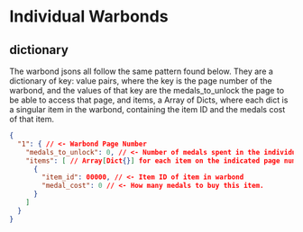 # Individual Warbonds

## dictionary
The warbond jsons all follow the same pattern found below. They are a dictionary of key: value pairs, where the key is
the page number of the warbond,  and the values of that key are the medals_to_unlock the page to be able to access that
page, and items, a Array of Dicts, where each dict is a singular item in the warbond, containing the item ID and the 
medals cost of that item.


```json
{
  "1": { // <- Warbond Page Number 
    "medals_to_unlock": 0, // <- Number of medals spent in the individual warbond to gain access to this page
    "items": [ // Array[Dict{}] for each item on the indicated page number.
      {
        "item_id": 00000, // <- Item ID of item in warbond
        "medal_cost": 0 // <- How many medals to buy this item.
      }
    ]
  }
}
```